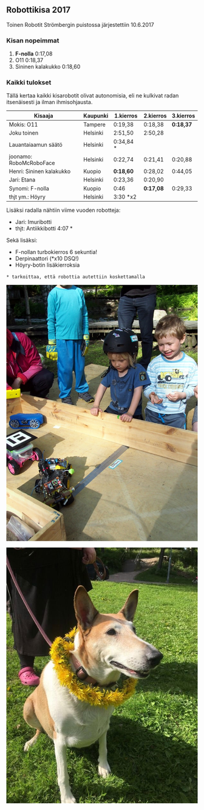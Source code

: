 ## Robottikisa 2017

Toinen Robotit Strömbergin puistossa järjestettiin 10.6.2017

### Kisan nopeimmat

1. **F-nolla**          0:17,08
2. O11                 0:18,37
3. Sininen kalakukko   0:18,60

### Kaikki tulokset

Tällä kertaa kaikki kisarobotit olivat autonomisia, eli ne kulkivat radan itsenäisesti ja ilman ihmisohjausta.

| Kisaaja                             | Kaupunki |  1.kierros    | 2.kierros    | 3.kierros    |
|-------------------------------------|----------|---------------|--------------|--------------|
| Mokis:        O11                   | Tampere  |  0:19,38      |  0:18,38     | **0:18,37**  |
|               Joku toinen           | Helsinki |  2:51,50      |  2:50,28     |              |
|               Lauantaiaamun säätö   | Helsinki |  0:34,84 *    |              |              |
| joonamo:      RoboMcRoboFace        | Helsinki |  0:22,74      |  0:21,41     |  0:20,88     |
| Henri:        Sininen kalakukko     |  Kuopio  |  **0:18,60**  |  0:28,02     |  0:44,05     |
| Jari:         Etana                 | Helsinki |  0:23,36      |  0:20,90     |              |
| Synomi:       F-nolla               |  Kuopio  |  0:46         |  **0:17,08** |  0:29,33     |
| thjt ym.:     Höyry                 | Helsinki |  3:30 *x2     |              |              |

Lisäksi radalla nähtiin viime vuoden robotteja:
 - Jari: Imuribotti
 - thjt: Antiikkibotti 4:07 *

Sekä lisäksi:
 - F-nollan turbokierros 6 sekuntia!
 - Derpinaattori (*x10 DSQ!)
 - Höyry-botin lisäkierroksia

```
* tarkoittaa, että robottia autettiin koskettamalla
```

![](media/photos/2017_001.jpg?raw=true "Kisa 2017")

![](media/photos/2017_002.jpg?raw=true "Kisa 2017")


